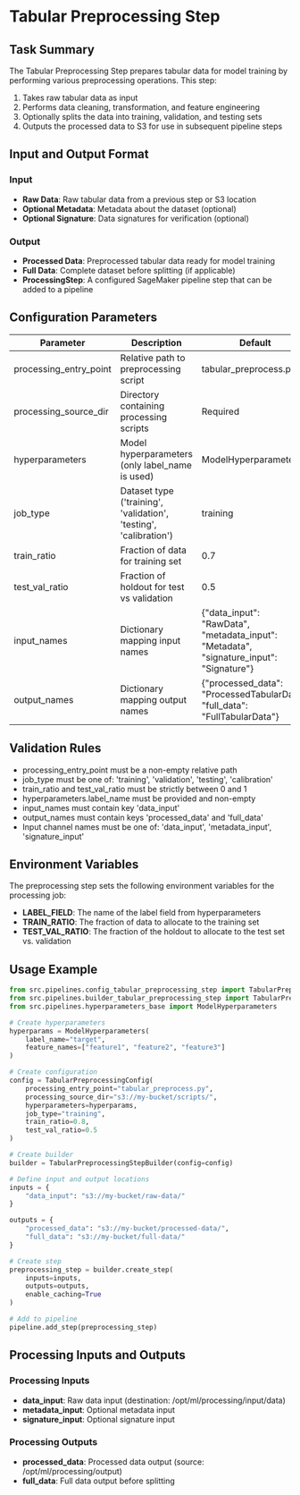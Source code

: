 # Tabular Preprocessing Step

## Task Summary
The Tabular Preprocessing Step prepares tabular data for model training by performing various preprocessing operations. This step:

1. Takes raw tabular data as input
2. Performs data cleaning, transformation, and feature engineering
3. Optionally splits the data into training, validation, and testing sets
4. Outputs the processed data to S3 for use in subsequent pipeline steps

## Input and Output Format

### Input
- **Raw Data**: Raw tabular data from a previous step or S3 location
- **Optional Metadata**: Metadata about the dataset (optional)
- **Optional Signature**: Data signatures for verification (optional)

### Output
- **Processed Data**: Preprocessed tabular data ready for model training
- **Full Data**: Complete dataset before splitting (if applicable)
- **ProcessingStep**: A configured SageMaker pipeline step that can be added to a pipeline

## Configuration Parameters

| Parameter | Description | Default |
|-----------|-------------|---------|
| processing_entry_point | Relative path to preprocessing script | tabular_preprocess.py |
| processing_source_dir | Directory containing processing scripts | Required |
| hyperparameters | Model hyperparameters (only label_name is used) | ModelHyperparameters() |
| job_type | Dataset type ('training', 'validation', 'testing', 'calibration') | training |
| train_ratio | Fraction of data for training set | 0.7 |
| test_val_ratio | Fraction of holdout for test vs validation | 0.5 |
| input_names | Dictionary mapping input names | {"data_input": "RawData", "metadata_input": "Metadata", "signature_input": "Signature"} |
| output_names | Dictionary mapping output names | {"processed_data": "ProcessedTabularData", "full_data": "FullTabularData"} |

## Validation Rules
- processing_entry_point must be a non-empty relative path
- job_type must be one of: 'training', 'validation', 'testing', 'calibration'
- train_ratio and test_val_ratio must be strictly between 0 and 1
- hyperparameters.label_name must be provided and non-empty
- input_names must contain key 'data_input'
- output_names must contain keys 'processed_data' and 'full_data'
- Input channel names must be one of: 'data_input', 'metadata_input', 'signature_input'

## Environment Variables
The preprocessing step sets the following environment variables for the processing job:
- **LABEL_FIELD**: The name of the label field from hyperparameters
- **TRAIN_RATIO**: The fraction of data to allocate to the training set
- **TEST_VAL_RATIO**: The fraction of the holdout to allocate to the test set vs. validation

## Usage Example
```python
from src.pipelines.config_tabular_preprocessing_step import TabularPreprocessingConfig
from src.pipelines.builder_tabular_preprocessing_step import TabularPreprocessingStepBuilder
from src.pipelines.hyperparameters_base import ModelHyperparameters

# Create hyperparameters
hyperparams = ModelHyperparameters(
    label_name="target",
    feature_names=["feature1", "feature2", "feature3"]
)

# Create configuration
config = TabularPreprocessingConfig(
    processing_entry_point="tabular_preprocess.py",
    processing_source_dir="s3://my-bucket/scripts/",
    hyperparameters=hyperparams,
    job_type="training",
    train_ratio=0.8,
    test_val_ratio=0.5
)

# Create builder
builder = TabularPreprocessingStepBuilder(config=config)

# Define input and output locations
inputs = {
    "data_input": "s3://my-bucket/raw-data/"
}

outputs = {
    "processed_data": "s3://my-bucket/processed-data/",
    "full_data": "s3://my-bucket/full-data/"
}

# Create step
preprocessing_step = builder.create_step(
    inputs=inputs,
    outputs=outputs,
    enable_caching=True
)

# Add to pipeline
pipeline.add_step(preprocessing_step)
```

## Processing Inputs and Outputs

### Processing Inputs
- **data_input**: Raw data input (destination: /opt/ml/processing/input/data)
- **metadata_input**: Optional metadata input
- **signature_input**: Optional signature input

### Processing Outputs
- **processed_data**: Processed data output (source: /opt/ml/processing/output)
- **full_data**: Full data output before splitting
